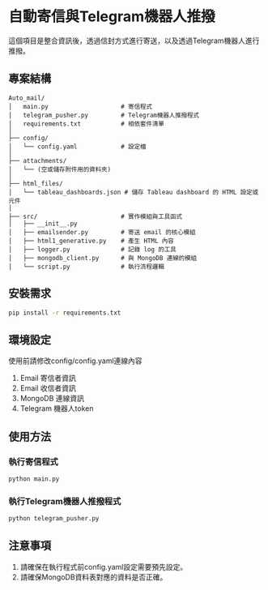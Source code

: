 # 自動寄信與Telegram機器人推撥

這個項目是整合資訊後，透過信封方式進行寄送，以及透過Telegram機器人進行推撥。

## 專案結構

```
Auto_mail/
│   main.py                    # 寄信程式
│   telegram_pusher.py         # Telegram機器人推撥程式
│   requirements.txt           # 相依套件清單
│   
├── config/
│   └── config.yaml            # 設定檔
│
├── attachments/
│   └── (空或儲存附件用的資料夾)
│
├── html_files/
│   └── tableau_dashboards.json # 儲存 Tableau dashboard 的 HTML 設定或元件
│
├── src/                       # 實作模組與工具函式
│   ├── __init__.py
│   ├── emailsender.py         # 寄送 email 的核心模組
│   ├── html1_generative.py    # 產生 HTML 內容
│   ├── logger.py              # 記錄 log 的工具
│   ├── mongodb_client.py      # 與 MongoDB 連線的模組
│   └── script.py              # 執行流程邏輯
```


## 安裝需求

```bash
pip install -r requirements.txt
```

## 環境設定

使用前請修改config/config.yaml連線內容

1. Email 寄信者資訊
2. Email 收信者資訊
3. MongoDB 連線資訊
4. Telegram 機器人token

## 使用方法

### 執行寄信程式

```bash
python main.py
```

### 執行Telegram機器人推撥程式

```bash
python telegram_pusher.py
```

## 注意事項

1. 請確保在執行程式前config.yaml設定需要預先設定。
2. 請確保MongoDB資料表對應的資料是否正確。


